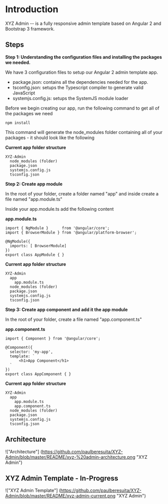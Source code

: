 # Introduction
XYZ Admin -- is a fully responsive admin template based on Angular 2 and Bootstrap 3 framework.

## Steps
**Step 1: Understanding the configuration files and installing the packages we needed.**

We have 3 configuration files to setup our Angular 2 admin template app.
- package.json: contains all the dependencies needed for the app.
- tsconfig.json: setups the Typescript compiler to generate valid JavaScript
- systemjs.config.js: setups the SystemJS module loader

Before we begin creating our app, run the following command to get all of the packages we need
```
npm install 
```
This command will generate the node_modules folder containing all of your packages - it should look like the following

**Current app folder structure**
```
XYZ-Admin
  node_modules (folder)
  package.json
  systemjs.config.js
  tsconfig.json
```

**Step 2: Create app module**

In the root of your folder, create a folder named "app" and inside create a file named "app.module.ts"

Inside your app.module.ts add the following content

**app.module.ts**
```
import { NgModule }      from '@angular/core';
import { BrowserModule } from '@angular/platform-browser';

@NgModule({
  imports: [ BrowserModule]
})
export class AppModule { }
```
**Current app folder structure**
```
XYZ-Admin
  app
    app.module.ts
  node_modules (folder)
  package.json
  systemjs.config.js
  tsconfig.json
```

**Step 3: Create app component and add it the app module**

In the root of your folder, create a file named "app.component.ts"

**app.component.ts**
```
import { Component } from '@angular/core';

@Component({
  selector: 'my-app',
  template: `
      <h1>App Component</h1>
  `
})
export class AppComponent { }
```

**Current app folder structure**
```
XYZ-Admin
  app
    app.module.ts
    app.component.ts
  node_modules (folder)
  package.json
  systemjs.config.js
  tsconfig.json
```

## Architecture
!["Architecture"] (https://github.com/paulberesuita/XYZ-Admin/blob/master/README/xyz-%20admin-architecture.png "XYZ Admin")

## XYZ Admin Template - In-Progress
!["XYZ Admin Template"] (https://github.com/paulberesuita/XYZ-Admin/blob/master/README/xyz-admin-current.png "XYZ Admin")
